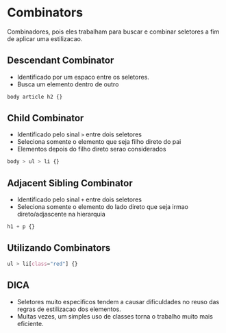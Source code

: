 # Combinators

Combinadores, pois eles trabalham para buscar e combinar seletores a fim de aplicar uma estilizacao.

## Descendant Combinator

* Identificado por um espaco entre os seletores.
* Busca um elemento dentro de outro

```css
body article h2 {}
```

## Child Combinator

* Identificado pelo sinal `>` entre dois seletores
* Seleciona somente o elemento que seja filho direto do pai
* Elementos depois do filho direto serao considerados

```css
body > ul > li {}
```

## Adjacent Sibling Combinator

* Identificado pelo sinal `+` entre dois seletores
* Seleciona somente o elemento do lado direto que seja irmao direto/adjascente na hierarquia

```css
h1 + p {}
```

## Utilizando Combinators

```css
ul > li[class="red"] {}
```

## DICA

* Seletores muito especificos tendem a causar dificuldades no reuso das regras de estilizacao dos elementos.
* Muitas vezes, um simples uso de classes torna o trabalho muito mais eficiente.